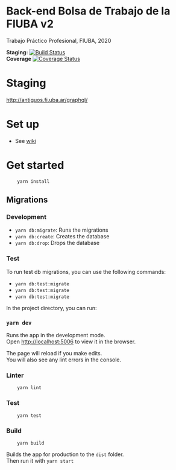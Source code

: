 # Back-end Bolsa de Trabajo de la FIUBA v2
Trabajo Práctico Profesional, FIUBA, 2020

**Staging:** [![Build Status](https://travis-ci.com/fiuba-laboral-v2/back-end.svg?branch=staging)](https://travis-ci.com/fiuba-laboral-v2/back-end)  
**Coverage** [![Coverage Status](https://coveralls.io/repos/github/fiuba-laboral-v2/back-end/badge.svg)](https://coveralls.io/github/fiuba-laboral-v2/back-end)

# Staging

http://antiguos.fi.uba.ar/graphql/

# Set up

- See [wiki](https://github.com/fiuba-laboral-v2/back-end/wiki/Set-up)

# Get started

```
    yarn install
```

## Migrations

### Development

 - `yarn db:migrate`: Runs the migrations
 - `yarn db:create`: Creates the database
 - `yarn db:drop`: Drops the database

### Test

To run test db migrations, you can use the following commands:
 
 - `yarn db:test:migrate`
 - `yarn db:test:migrate`
 - `yarn db:test:migrate`

In the project directory, you can run:

### `yarn dev`

Runs the app in the development mode.<br />
Open [http://localhost:5006](http://localhost:5006) to view it in the browser.

The page will reload if you make edits.<br />
You will also see any lint errors in the console.

### Linter

```
    yarn lint
```

### Test
```
    yarn test
```

### Build
```
    yarn build
```

Builds the app for production to the `dist` folder.<br />
Then run it with `yarn start`
